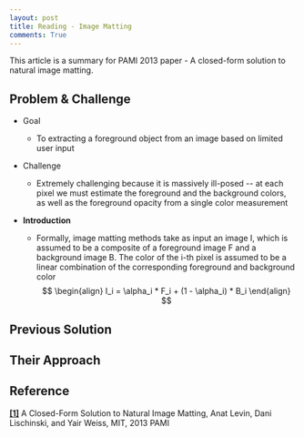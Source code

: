 ```yaml
---
layout: post
title: Reading - Image Matting
comments: True
---
```


This article is a summary for PAMI 2013 paper - A closed-form solution to natural image matting.

## Problem & Challenge

* Goal
    * To extracting a foreground object from an image based on limited user input

* Challenge
    * Extremely challenging because it is massively ill-posed -- at each pixel we must estimate the foreground and the background colors, as well as the foreground opacity from a single color measurement

* **Introduction**
    * Formally, image matting methods take as input an image I, which is assumed to be a composite of a foreground image F and a background image B. The color of the i-th pixel is assumed to be a linear combination of the corresponding foreground and background color
$$
\begin{align}
I_i = \alpha_i * F_i + (1 - \alpha_i) * B_i
\end{align}
$$


## Previous Solution

## Their Approach


## Reference
[**[1]**](http://www.wisdom.weizmann.ac.il/~levina/papers/Matting-Levin-Lischinski-Weiss-PAMI.pdf)  A Closed-Form Solution to Natural Image Matting, Anat Levin, Dani Lischinski, and Yair Weiss, MIT, 2013 PAMI

